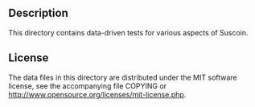 Description
------------

This directory contains data-driven tests for various aspects of Suscoin.

License
--------

The data files in this directory are distributed under the MIT software
license, see the accompanying file COPYING or
http://www.opensource.org/licenses/mit-license.php.

